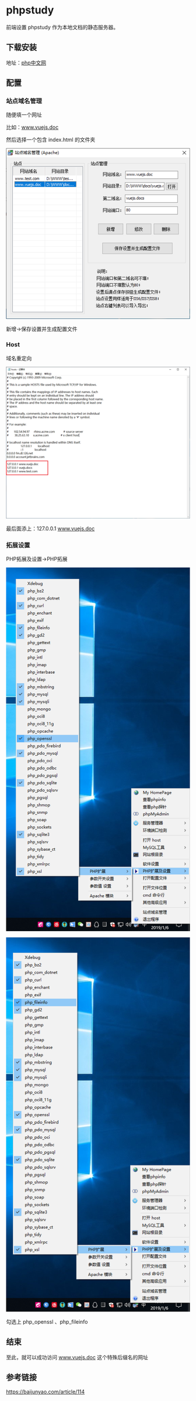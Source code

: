 # phpstudy

前端设置 phpstudy 作为本地文档的静态服务器。

## 下载安装

地址：[php中文网](http://phpstudy.php.cn/download.html)

## 配置

### 站点域名管理

随便填一个网址

比如：www.vuejs.doc

然后选择一个包含 index.html 的文件夹

![1546760928870](./image/1546760928870.png)

新增→保存设置并生成配置文件

### Host

域名重定向

![1546760693862](./image/1546760693862.png)

最后面添上：127.0.0.1 www.vuejs.doc

### 拓展设置

PHP拓展及设置→PHP拓展

![1546761580655](./image/1546761580655.png)

![QQ截图20190106160013](./image/20190106160013.png)

勾选上 php_openssl 、php_fileinfo

## 结束

至此，就可以成功访问 www.vuejs.doc 这个特殊后缀名的网址

## 参考链接

https://baijunyao.com/article/114